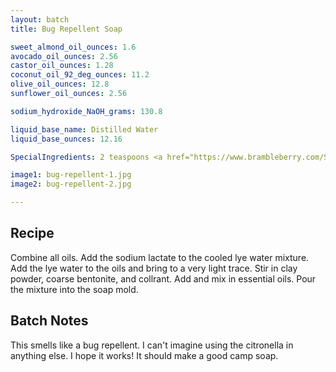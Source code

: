 ```yaml
---
layout: batch
title: Bug Repellent Soap

sweet_almond_oil_ounces: 1.6
avocado_oil_ounces: 2.56
castor_oil_ounces: 1.28
coconut_oil_92_deg_ounces: 11.2
olive_oil_ounces: 12.8
sunflower_oil_ounces: 2.56

sodium_hydroxide_NaOH_grams: 130.8

liquid_base_name: Distilled Water
liquid_base_ounces: 12.16

SpecialIngredients: 2 teaspoons <a href="https://www.brambleberry.com/Sodium-Lactate-P5127.aspx">sodium lactate</a>, 1 teaspoon <a href="http://amzn.to/1mO82Mu">Indian healing clay powder (calcium bentonite)</a>, 2 teaspoons <a href="http://amzn.to/1P0vJan">coarse sodium bentonite clay</a>, 2 teaspoons <a href="https://www.brambleberry.com/Fizzy-Lemonade-Colorant-P4965.aspx">fizzy lemonade colorant</a>, 1.25 oz. <a href="https://www.amazon.com/gp/product/B01DLSV2E0">citronella essential oil</a>, .5 oz. <a href="https://www.amazon.com/gp/product/B0019LRZ2A">eucalyptus essential oil</a>, .2 oz. tea tree essential oil (Crafty Bubbles brand).

image1: bug-repellent-1.jpg
image2: bug-repellent-2.jpg

---
```


## Recipe
Combine all oils. Add the sodium lactate to the cooled lye water mixture.  Add the lye water to the oils and bring to a very light trace. Stir in clay powder, coarse bentonite, and collrant. Add and mix in essential oils. Pour the mixture into the soap mold. 

## Batch Notes
This smells like a bug repellent. I can't imagine using the citronella in anything else. I hope it works! It should make a good camp soap.
